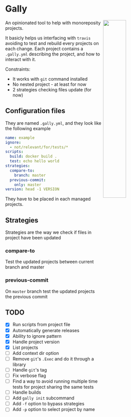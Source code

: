 # Gally

<img align="right" src="https://user-images.githubusercontent.com/747/49454572-b0c3e600-f7e5-11e8-9be3-3feadfff1a52.jpeg" width="38%">

An opinionated tool to help with monoreposity projects.

It basicly helps us interfacing with `travis` avoiding to test and rebuild every projects on each change.
Each project contains a `.gally.yml` describing the project, and how to interact with it.

Constraints:

- It works with `git` command installed
- No nested project - at least for now
- 2 strategies checking files update (for now)

## Configuration files

They are named `.gally.yml`, and they look like the following example

```yml
name: example
ignore:
  - not/relevant/for/tests/*
scripts:
  build: docker build .
  test: echo hello world
strategies:
  compare-to:
    branch: master
  previous-commit:
    only: master
version: head -1 VERSION
```

They have to be placed in each managed projects.

## Strategies

Strategies are the way we check if files in project have been updated

### compare-to

Test the updated projects between current branch and master

### previous-commit

On `master` branch test the updated projects the previous commit

## TODO

- [x] Run scripts from project file
- [x] Automatically generate releases
- [x] Ability to ignore pattern
- [x] Handle project version
- [x] List projects
- [ ] Add context dir option
- [ ] Remove `git`'s `.Exec` and do it through a library
- [ ] Handle `git`'s tag
- [ ] Fix verbose flag
- [ ] Find a way to avoid running multiple time tests for project sharing the same tests
- [ ] Handle builds
- [ ] Add `gally init` subcommand
- [ ] Add `-f` option to bypass strategies
- [ ] Add `-p` option to select project by name
